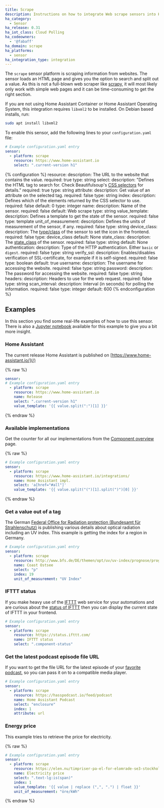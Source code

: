 ```yaml
---
title: Scrape
description: Instructions on how to integrate Web scrape sensors into Home Assistant.
ha_category:
  - Sensor
ha_release: 0.31
ha_iot_class: Cloud Polling
ha_codeowners:
  - '@fabaff'
ha_domain: scrape
ha_platforms:
  - sensor
ha_integration_type: integration
---
```


The `scrape` sensor platform is scraping information from websites. The sensor loads an HTML page and gives you the option to search and split out a value. As this is not a full-blown web scraper like [scrapy](https://scrapy.org/), it will most likely only work with simple web pages and it can be time-consuming to get the right section.

If you are not using Home Assistant Container or Home Assistant Operating System, this integration requires `libxml2` to be installed. On Debian based installs, run:

```bash
sudo apt install libxml2
```

To enable this sensor, add the following lines to your `configuration.yaml` file:

```yaml
# Example configuration.yaml entry
sensor:
  - platform: scrape
    resource: https://www.home-assistant.io
    select: ".current-version h1"
```

{% configuration %}
resource:
  description: The URL to the website that contains the value.
  required: true
  type: string
select:
  description: "Defines the HTML tag to search for. Check Beautifulsoup's [CSS selectors](https://www.crummy.com/software/BeautifulSoup/bs4/doc/#css-selectors) for details."
  required: true
  type: string
attribute:
  description: Get value of an attribute on the selected tag.
  required: false
  type: string
index:
  description: Defines which of the elements returned by the CSS selector to use.
  required: false
  default: 0
  type: integer
name:
  description: Name of the sensor.
  required: false
  default: Web scrape
  type: string
value_template:
  description: Defines a template to get the state of the sensor.
  required: false
  type: template
unit_of_measurement:
  description: Defines the units of measurement of the sensor, if any.
  required: false
  type: string
device_class:
  description: The [type/class](/integrations/sensor/#device-class) of the sensor to set the icon in the frontend.
  required: false
  type: device_class
  default: None
state_class:
  description: The [state_class](https://developers.home-assistant.io/docs/core/entity/sensor#available-state-classes) of the sensor.
  required: false
  type: string
  default: None
authentication:
  description: Type of the HTTP authentication. Either `basic` or `digest`.
  required: false
  type: string
verify_ssl:
  description: Enables/disables verification of SSL-certificate, for example if it is self-signed.
  required: false
  type: boolean
  default: true
username:
  description: The username for accessing the website.
  required: false
  type: string
password:
  description: The password for accessing the website.
  required: false
  type: string
headers:
  description: Headers to use for the web request.
  required: false
  type: string
scan_interval:
  description: Interval (in seconds) for polling the information.
  required: false
  type: integer
  default: 600
{% endconfiguration %}

## Examples

In this section you find some real-life examples of how to use this sensor. There is also a [Jupyter notebook](https://nbviewer.jupyter.org/github/home-assistant/home-assistant-notebooks/blob/master/other/web-scraping.ipynb) available for this example to give you a bit more insight.

### Home Assistant

The current release Home Assistant is published on [https://www.home-assistant.io/](/)

{% raw %}

```yaml
sensor:
# Example configuration.yaml entry
  - platform: scrape
    resource: https://www.home-assistant.io
    name: Release
    select: ".current-version h1"
    value_template: '{{ value.split(":")[1] }}'
```

{% endraw %}

### Available implementations

Get the counter for all our implementations from the [Component overview](/integrations/) page.

{% raw %}

```yaml
# Example configuration.yaml entry
sensor:
  - platform: scrape
    resource: https://www.home-assistant.io/integrations/
    name: Home Assistant impl.
    select: 'a[href="#all"]'
    value_template: '{{ value.split("(")[1].split(")")[0] }}'
```

{% endraw %}

### Get a value out of a tag

The German [Federal Office for Radiation protection (Bundesamt für Strahlenschutz)](http://www.bfs.de/) is publishing various details about optical radiation including an UV index. This example is getting the index for a region in Germany.

```yaml
# Example configuration.yaml entry
sensor:
  - platform: scrape
    resource: http://www.bfs.de/DE/themen/opt/uv/uv-index/prognose/prognose_node.html
    name: Coast Ostsee
    select: "p"
    index: 19
    unit_of_measurement: "UV Index"
```

### IFTTT status

If you make heavy use of the [IFTTT](/integrations/ifttt/) web service for your automations and are curious about the [status of IFTTT](https://status.ifttt.com/) then you can display the current state of IFTTT in your frontend.

```yaml
# Example configuration.yaml entry
sensor:
  - platform: scrape
    resource: https://status.ifttt.com/
    name: IFTTT status
    select: ".component-status"
```

### Get the latest podcast episode file URL

If you want to get the file URL for the latest episode of your [favorite podcast](https://hasspodcast.io/), so you can pass it on to a compatible media player.

```yaml
# Example configuration.yaml entry
sensor:
  - platform: scrape
    resource: https://hasspodcast.io/feed/podcast
    name: Home Assistant Podcast
    select: "enclosure"
    index: 1
    attribute: url
```

### Energy price

This example tries to retrieve the price for electricity.

{% raw %}

```yaml
# Example configuration.yaml entry
sensor:
  - platform: scrape
    resource: https://elen.nu/timpriser-pa-el-for-elomrade-se3-stockholm/
    name: Electricity price
    select: ".text-lg:is(span)"
    index: 1
    value_template: '{{ value | replace (",", ".") | float }}'
    unit_of_measurement: "öre/kWh"
```

{% endraw %}
